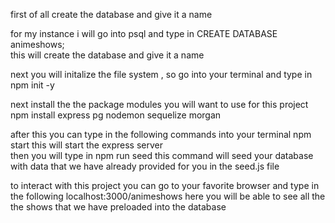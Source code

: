 first of all create the database and give it a name 

for my instance i will go into psql  and type in 
CREATE DATABASE animeshows;  
this will create the database and give it a name

next you will initalize the file system , so go into your terminal and type in 
npm init -y   

next install the the package modules you will want to use for this project 
npm install express pg nodemon sequelize morgan 

after this you can type in the following commands into your terminal    npm start      this will start the express server  
then you will type in     npm run seed     this command will seed your database with data that we have already provided for you in the seed.js file 


to interact with this project  you can go to your favorite browser and type in the following
  localhost:3000/animeshows         here you will be able to see all the the shows that we have preloaded into the database 


